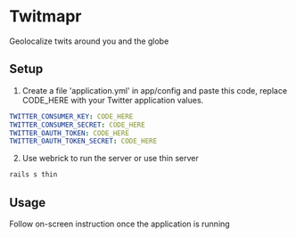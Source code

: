 # Twitmapr

Geolocalize twits around you and the globe

## Setup

1. Create a file 'application.yml' in app/config and paste this code, replace CODE_HERE with your Twitter application values.

```yaml
TWITTER_CONSUMER_KEY: CODE_HERE
TWITTER_CONSUMER_SECRET: CODE_HERE
TWITTER_OAUTH_TOKEN: CODE_HERE
TWITTER_OAUTH_TOKEN_SECRET: CODE_HERE
```

2. Use webrick to run the server or use thin server
```ruby
rails s thin
```

## Usage

Follow on-screen instruction once the application is running